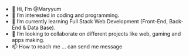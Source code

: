 - 👋 Hi, I’m @Maryyum
- 👀 I’m interested in coding and programming.
- 🌱 I’m currently learning Full Stack Web Development (Front-End, Back-End & Data Base).
- 💞️ I’m looking to collaborate on different projects like web, gaming and apps making.
- 📫 How to reach me ... can send me message
<!---
Maryyum/Maryyum is a ✨ special ✨ repository because its `README.md` (this file) appears on your GitHub profile.
You can click the Preview link to take a look at your changes.
--->
